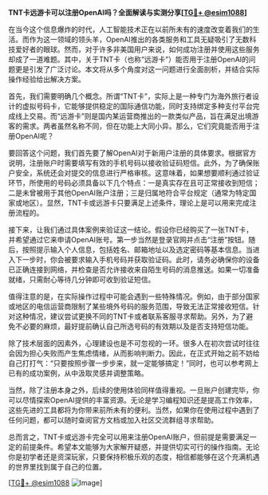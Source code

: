 **TNT卡远游卡可以注册OpenAI吗？全面解读与实测分享[[TG💪+ @esim1088](https://t.me/s/esim1088)]**

在当今这个信息爆炸的时代，人工智能技术正在以前所未有的速度改变着我们的生活。而作为这一领域的领头羊，OpenAI推出的各类服务和工具无疑吸引了无数科技爱好者的眼球。然而，对于许多非美国用户来说，如何成功注册并使用这些服务却成了一道难题。其中，关于TNT卡（也称“远游卡”）能否用于注册OpenAI的问题更是引发了广泛讨论。本文将从多个角度对这一问题进行全面剖析，并结合实际操作经验给出解决方案。

首先，我们需要明确几个概念。所谓“TNT卡”，实际上是一种专门为海外旅行者设计的虚拟号码卡，它能够提供稳定的国际通信功能，同时支持绑定多种支付平台完成线上交易。而“远游卡”则是国内某运营商推出的一款类似产品，旨在满足出境游客的需求。两者虽然名称不同，但在功能上大同小异。那么，它们究竟能否用于注册OpenAI呢？

要回答这个问题，我们首先要了解OpenAI对于新用户注册的具体要求。根据官方说明，注册账户时需要填写有效的手机号码以接收验证码短信。此外，为了确保账户安全，系统还会对提交的信息进行严格审核。这意味着，如果想要顺利通过验证环节，所使用的号码必须具备以下几个特点：一是真实存在且可正常接收到短信；二是未曾被用于其他OpenAI账户注册；三是归属地符合平台规定（通常为特定国家或地区）。显然，TNT卡或远游卡只要满足上述条件，理论上是可以用来完成注册流程的。

接下来，让我们通过具体案例来验证这一结论。假设你已经购买了一张TNT卡，并希望通过它来申请OpenAI账号。第一步当然是登录官网并点击“注册”按钮。随后，按照提示输入个人信息，包括姓名、邮箱地址以及选定密码等基本信息。当进入下一步时，你会被要求输入手机号码并获取验证码。此时，请务必确保你的设备已正确连接到网络，并检查是否允许接收来自陌生号码的消息推送。如果一切准备就绪，只需耐心等待几分钟即可收到验证短信。

值得注意的是，在实际操作过程中可能会遇到一些特殊情况。例如，由于部分国家或地区的电信运营商限制了某些境外号码的服务范围，导致无法正常接收短信。针对这种情况，建议尝试更换不同的TNT卡或者联系客服寻求帮助。另外，为了避免不必要的麻烦，最好提前确认自己所选号码的有效期以及是否支持短信功能。

除了技术层面的因素外，心理建设也是不可忽视的一环。很多人在初次尝试时往往会因为担心失败而产生焦虑情绪，从而影响判断力。因此，在正式开始之前不妨给自己打打气：“只要按照步骤一步步来，就一定能够搞定！”同时，也可以参考网上已有的成功案例，从中汲取灵感并调整策略。

当然，除了注册本身之外，后续的使用体验同样值得重视。一旦账户创建完毕，你可以尽情探索OpenAI提供的丰富资源。无论是学习编程知识还是提高工作效率，这些先进的工具都将为你带来前所未有的便利。当然，如果你在使用过程中遇到了任何问题，都可以随时查阅官方文档或加入社区交流群组寻求帮助。

总而言之，TNT卡或远游卡完全可以用来注册OpenAI账户，但前提是需要满足一定的前提条件。希望本文能够为大家解开疑惑，并提供切实可行的操作指南。无论你是初学者还是资深玩家，只要保持积极乐观的态度，相信都能够在这个充满机遇的世界里找到属于自己的位置。

[[TG💪+ @esim1088](https://t.me/s/esim1088) ![Image](https://i.postimg.cc/4NQfJmqS/Snipaste-2025-05-13-00-14-12.png)]